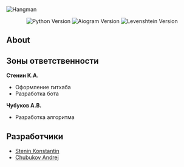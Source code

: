 ![Hangman](https://user-images.githubusercontent.com/69163582/209092220-04ba1647-c567-437f-985d-b67cc6f7938b.jpg)

<p align="center">
   <img src="https://img.shields.io/badge/python-3.8.10-blue" alt="Python Version">
   <img src="https://img.shields.io/badge/aiogram-2.23.1-green" alt="Aiogram Version">
   <img src="https://img.shields.io/badge/Levenshtein-0.20.9-orange" alt="Levenshtein Version">
</p>

## About

## Зоны ответственности

**Стенин К.А.**
- Оформление гитхаба
- Разработка бота

**Чубуков А.В.**
- Разработка алгоритма  

## Разработчики

- [Stenin Konstantin](https://github.com/MrBasten)
- [Chubukov Andrej](https://github.com/Mrak0bEss)
